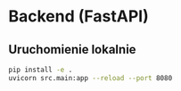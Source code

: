 
# Backend (FastAPI)

## Uruchomienie lokalnie
```bash
pip install -e .
uvicorn src.main:app --reload --port 8080
```
